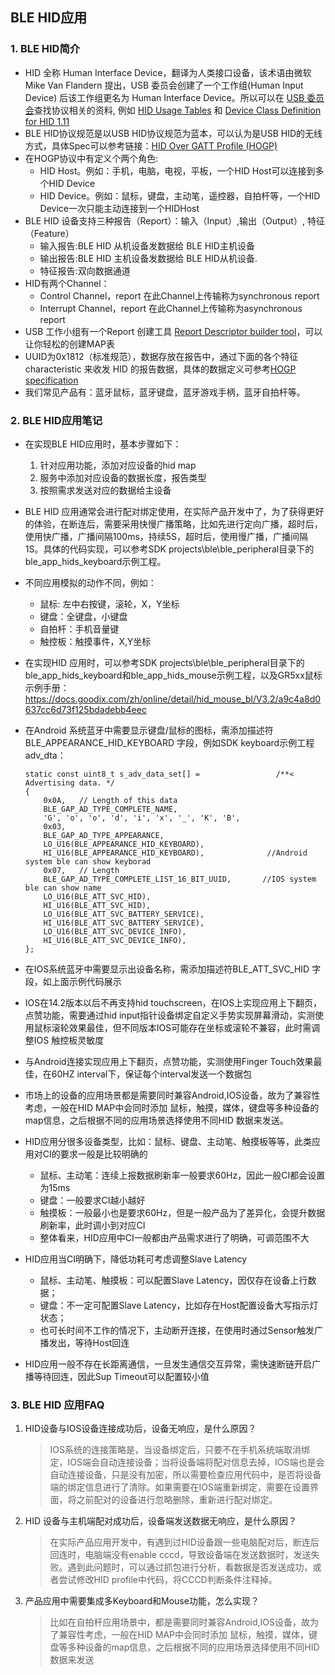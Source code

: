 ## BLE HID应用



### 1. BLE HID简介

* HID 全称 Human Interface Device，翻译为人类接口设备，该术语由微软 Mike Van Flandern 提出，USB 委员会创建了一个工作组(Human Input Device) 后该工作组更名为 Human Interface Device。所以可以在 [USB 委员会](https://www.usb.org/)查找协议相关的资料, 例如 [HID Usage Tables](https://www.usb.org/document-library/hid-usage-tables-14) 和 [Device Class Definition for HID 1.11](https://www.usb.org/document-library/device-class-definition-hid-111)
* BLE HID协议规范是以USB HID协议规范为蓝本，可以认为是USB HID的无线方式，具体Spec可以参考链接：[HID Over GATT Profile (HOGP)](https://www.bluetooth.org/docman/handlers/downloaddoc.ashx?doc_id=245141)
* 在HOGP协议中有定义个两个角色:
  * HID Host。例如：手机，电脑，电视，平板，一个HID Host可以连接到多个HID Device
  *  HID Device。例如：鼠标，键盘，主动笔，遥控器，自拍杆等，一个HID Device一次只能主动连接到一个HIDHost
* BLE HID 设备支持三种报告（Report）：输入（Input）,输出（Output）, 特征（Feature）
  * 输入报告:BLE HID 从机设备发数据给 BLE HID主机设备
  * 输出报告:BLE HID 主机设备发数据给 BLE HID从机设备.
  * 特征报告:双向数据通道
* HID有两个Channel：
  * Control Channel，report 在此Channel上传输称为synchronous report
  * Interrupt Channel，report 在此Channel上传输称为asynchronous  report
* USB 工作小组有一个Report 创建工具 [Report Descriptor builder tool](https://www.usb.org/document-library/hid-descriptor-tool)，可以让你轻松的创建MAP表
* UUID为0x1812（标准规范），数据存放在报告中，通过下面的各个特征 characteristic 来收发 HID 的报告数据，具体的数据定义可参考[HOGP specification](https://www.bluetooth.org/docman/handlers/downloaddoc.ashx?doc_id=245141)
* 我们常见产品有：蓝牙鼠标，蓝牙键盘，蓝牙游戏手柄，蓝牙自拍杆等。

### 2. BLE HID应用笔记

* 在实现BLE HID应用时，基本步骤如下：
  1. 针对应用功能，添加对应设备的hid map
  2. 服务中添加对应设备的数据长度，报告类型
  3. 按照需求发送对应的数据给主设备
  
* BLE HID 应用通常会进行配对绑定使用，在实际产品开发中了，为了获得更好的体验，在断连后，需要采用快慢广播策略，比如先进行定向广播，超时后，使用快广播，广播间隔100ms，持续5S，超时后，使用慢广播，广播间隔1S。具体的代码实现，可以参考SDK projects\ble\ble_peripheral目录下的ble_app_hids_keyboard示例工程。

* 不同应用模拟的动作不同，例如：
  * 鼠标: 左中右按键，滚轮，X，Y坐标
  * 键盘：全键盘，小键盘
  * 自拍杆：手机音量键
  * 触控板：触摸事件，X,Y坐标
  
* 在实现HID 应用时，可以参考SDK projects\ble\ble_peripheral目录下的ble_app_hids_keyboard和ble_app_hids_mouse示例工程，以及GR5xx鼠标示例手册：https://docs.goodix.com/zh/online/detail/hid_mouse_bl/V3.2/a9c4a8d0637cc6d73f125bdadebb4eec

* 在Android 系统蓝牙中需要显示键盘/鼠标的图标，需添加描述符BLE_APPEARANCE_HID_KEYBOARD 字段，例如SDK keyboard示例工程adv_dta：

  ```
  static const uint8_t s_adv_data_set[] =                 /**< Advertising data. */
  {
      0x0A,   // Length of this data
      BLE_GAP_AD_TYPE_COMPLETE_NAME,
      'G', 'o', 'o', 'd', 'i', 'x', '_', 'K', 'B',
      0x03,
      BLE_GAP_AD_TYPE_APPEARANCE,
      LO_U16(BLE_APPEARANCE_HID_KEYBOARD),
      HI_U16(BLE_APPEARANCE_HID_KEYBOARD),              //Android system ble can show keyborad
      0x07,   // Length
      BLE_GAP_AD_TYPE_COMPLETE_LIST_16_BIT_UUID,       //IOS system ble can show name 
      LO_U16(BLE_ATT_SVC_HID),
      HI_U16(BLE_ATT_SVC_HID),
      LO_U16(BLE_ATT_SVC_BATTERY_SERVICE),
      HI_U16(BLE_ATT_SVC_BATTERY_SERVICE),
      LO_U16(BLE_ATT_SVC_DEVICE_INFO),
      HI_U16(BLE_ATT_SVC_DEVICE_INFO),
  };
  ```

* 在IOS系统蓝牙中需要显示出设备名称，需添加描述符BLE_ATT_SVC_HID 字段，如上面示例代码展示

* IOS在14.2版本以后不再支持hid touchscreen，在IOS上实现应用上下翻页，点赞功能，需要通过hid input指针设备绑定自定义手势实现屏幕滑动，实测使用鼠标滚轮效果最佳，但不同版本IOS可能存在坐标或滚轮不兼容，此时需调整IOS 触控板灵敏度

* 与Android连接实现应用上下翻页，点赞功能，实测使用Finger Touch效果最佳，在60HZ interval下，保证每个interval发送一个数据包

* 市场上的设备的应用场景都是需要同时兼容Android,IOS设备，故为了兼容性考虑，一般在HID MAP中会同时添加 鼠标，触摸，媒体，键盘等多种设备的map信息，之后根据不同的应用场景选择使用不同HID 数据来发送。

* HID应用分很多设备类型，比如：鼠标、键盘、主动笔、触摸板等等，此类应用对CI的要求一般是比较明确的

  * 鼠标、主动笔：连续上报数据刷新率一般要求60Hz，因此一般CI都会设置为15ms
  * 键盘：一般要求CI越小越好
  * 触摸板：一般最小也是要求60Hz，但是一般产品为了差异化，会提升数据刷新率，此时调小到对应CI
  * 整体看来，HID应用中CI一般都由产品需求进行了明确，可调范围不大

* HID应用当CI明确下，降低功耗可考虑调整Slave Latency

  * 鼠标、主动笔、触摸板：可以配置Slave Latency，因仅存在设备上行数据；
  * 键盘：不一定可配置Slave Latency，比如存在Host配置设备大写指示灯状态；
  * 也可长时间不工作的情况下，主动断开连接，在使用时通过Sensor触发广播发出，等待Host回连

* HID应用一般不存在长距离通信，一旦发生通信交互异常，需快速断链开启广播等待回连，因此Sup Timeout可以配置较小值



### 3. BLE HID 应用FAQ

1. HID设备与IOS设备连接成功后，设备无响应，是什么原因？

   > IOS系统的连接策略是，当设备绑定后，只要不在手机系统端取消绑定，IOS端会自动连接设备；当将设备端将配对信息去掉，IOS端也是会自动连接设备，只是没有加密，所以需要检查应用代码中，是否将设备端的绑定信息进行了清除。如果需要在IOS端重新绑定，需要在设置界面，将之前配对的设备进行忽略删除，重新进行配对绑定。

2. HID 设备与主机端配对成功后，设备端发送数据无响应，是什么原因？

   > 在实际产品应用开发中，有遇到过HID设备跟一些电脑配对后，断连后回连时，电脑端没有enable cccd，导致设备端在发送数据时，发送失败。遇到此问题时，可以通过抓包进行分析，看数据是否发送成功，或者尝试修改HID profile中代码，将CCCD判断条件注释掉。

3. 产品应用中需要集成多Keyboard和Mouse功能，怎么实现？

   > 比如在自拍杆应用场景中，都是需要同时兼容Android,IOS设备，故为了兼容性考虑，一般在HID MAP中会同时添加 鼠标，触摸，媒体，键盘等多种设备的map信息，之后根据不同的应用场景选择使用不同HID 数据来发送

